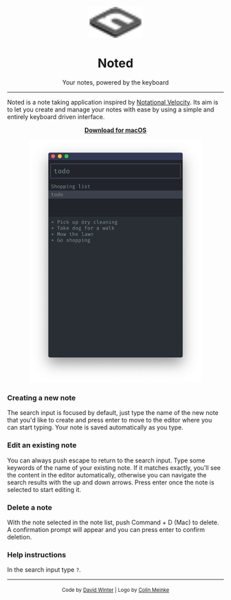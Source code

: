 <p align="center">
  <img src="./icon.svg" width="128" />
</p>

<h1 align="center">Noted</h1>

<p align="center">Your notes, powered by the keyboard</p>

***

Noted is a note taking application inspired by [Notational Velocity](http://notational.net/). Its aim is to let you create and manage your notes with ease by using a simple and entirely keyboard driven interface.

<p align="center"><strong><a href="https://github.com/davidwinter/noted/releases/latest">Download for macOS</a></strong></p>

<p align="center">
  <img src="./screenshot.png" width="400" />
</p>

### Creating a new note

The search input is focused by default, just type the name of the new note that you'd like to create and press enter to move to the editor where you can start typing. Your note is saved automatically as you type.

### Edit an existing note

You can always push escape to return to the search input. Type some keywords of the name of your existing note. If it matches exactly, you'll see the content in the editor automatically, otherwise you can navigate the search results with the up and down arrows. Press enter once the note is selected to start editing it.

### Delete a note

With the note selected in the note list, push Command + D (Mac) to delete. A confirmation prompt will appear and you can press enter to confirm deletion.

### Help instructions

In the search input type `?`.

***

<p align="center"><small>Code by <a href="/davidwinter">David Winter</a> | Logo by <a href="/colinmeinke">Colin Meinke</a></small></p>
